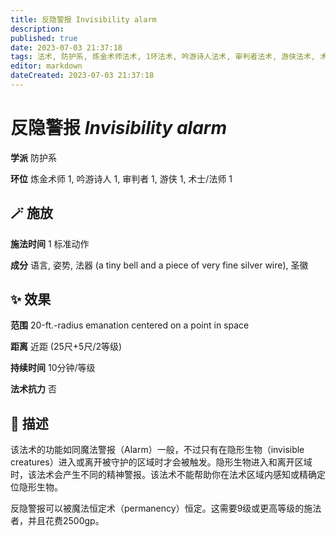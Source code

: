```yaml
---
title: 反隐警报 Invisibility alarm
description: 
published: true
date: 2023-07-03 21:37:18
tags: 法术, 防护系, 炼金术师法术, 1环法术, 吟游诗人法术, 审判者法术, 游侠法术, 术士/法师法术
editor: markdown
dateCreated: 2023-07-03 21:37:18
---
```


# **反隐警报** *Invisibility alarm*

**学派** 防护系 

**环位** 炼金术师 1, 吟游诗人 1, 审判者 1, 游侠 1, 术士/法师 1

## 🪄 施放

**施法时间** 1 标准动作

**成分** 语言, 姿势, 法器 (a tiny bell and a piece of very fine silver wire), 圣徽

## ✨ 效果  

**范围** 20-ft.-radius emanation centered on a point in space

**距离** 近距 (25尺+5尺/2等级)  

**持续时间** 10分钟/等级 

**法术抗力** 否

## 📖 描述

该法术的功能如同魔法警报（Alarm）一般，不过只有在隐形生物（invisible creatures）进入或离开被守护的区域时才会被触发。隐形生物进入和离开区域时，该法术会产生不同的精神警报。该法术不能帮助你在法术区域内感知或精确定位隐形生物。

反隐警报可以被魔法恒定术（permanency）恒定。这需要9级或更高等级的施法者，并且花费2500gp。
    